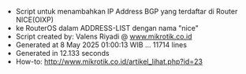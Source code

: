 - Script untuk menambahkan IP Address BGP yang terdaftar di Router NICE(OIXP)
- ke RouterOS dalam ADDRESS-LIST dengan nama "nice"
- Script created by: Valens Riyadi @ www.mikrotik.co.id
- Generated at 8 May 2025 01:00:13 WIB ... 11714 lines
- Generated in 12.133 seconds
- How-to: http://www.mikrotik.co.id/artikel_lihat.php?id=23
